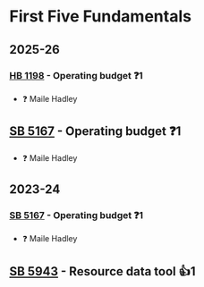 # First Five Fundamentals
## 2025-26

### [HB 1198](/bill/2025-26/hb/1198/) - Operating budget   ❓1
* ❓ Maile Hadley

## [SB 5167](/bill/2025-26/sb/5167/) - Operating budget   ❓1
* ❓ Maile Hadley

## 2023-24

### [SB 5167](/bill/2023-24/sb/5167/) - Operating budget   ❓1
* ❓ Maile Hadley

## [SB 5943](/bill/2023-24/sb/5943/) - Resource data tool 👍1  
